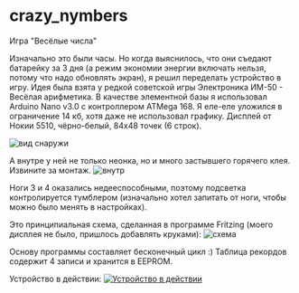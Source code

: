 crazy_nymbers
=============

Игра "Весёлые числа"

Изначально это были часы. Но когда выяснилось, что они съедают батарейку за 3 дня (а режим экономии энергии включать нельзя, потому что надо обновлять экран), я решил переделать устройство в игру.
Идея была взята у редкой советской игры Электроника ИМ-50 - Весёлая арифметика. В качестве элементной базы я использовал Arduino Nano v3.0 с контроллером ATMega 168. Я еле-еле уложился в ограничение 14 кб, хотя даже не использовал графику. Дисплей от Нокии 5510, чёрно-белый, 84х48 точек (6 строк).

![вид снаружи](https://lh6.googleusercontent.com/-_oXQLhH_gdQ/Tuy7IW9gtsI/AAAAAAAAGZI/ei4jdJfmiNM/s600/2011-12-16%2B10.40.42.jpg)

А внутре у ней не только неонка, но и много застывшего горячего клея. Извините за монтаж.
![внутр](https://lh5.googleusercontent.com/-kMBjEzBInCw/Tuy7I_vS3-I/AAAAAAAAGZM/t9WO7Ctv3G0/s600/2011-12-16%2B10.38.40.jpg)

Ноги 3 и 4 оказались недееспособными, поэтому подсветка контролируется тумблером (изначально хотел запитать от ноги, чтобы можно было менять в настройках).

Это принципиальная схема, сделанная в программе Fritzing (моего дисплея не было, пришлось добавлять круками):
![схема](https://lh3.googleusercontent.com/-pSMK77K4UXE/Tuy6zzL_zvI/AAAAAAAAGYk/1H1wGHFXLB0/h600/crazy_bytes.pn)

Основу программы составляет бесконечный цикл :) Таблица рекордов содержит 4 записи и хранится в EEPROM.

Устройство в действии:
[![Устройство в действии](http://img.youtube.com/vi/u6UNkNK4ssM/0.jpg)](http://www.youtube.com/watch?v=u6UNkNK4ssM)
